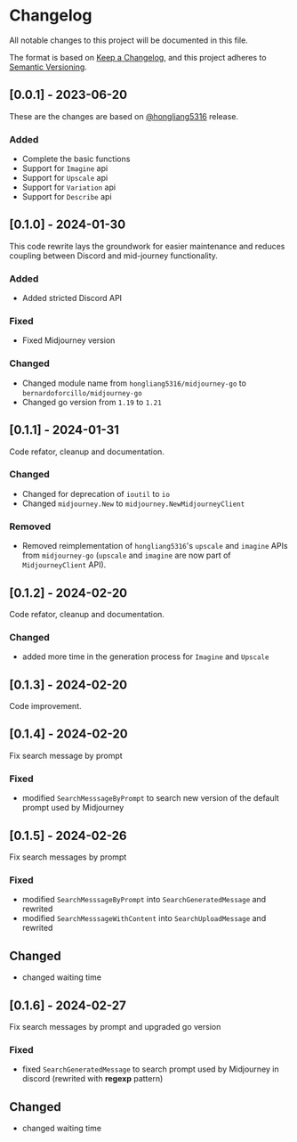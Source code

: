 # Changelog

All notable changes to this project will be documented in this file.

The format is based on [Keep a Changelog](https://keepachangelog.com/en/1.0.0/),
and this project adheres to [Semantic Versioning](https://semver.org/spec/v2.0.0.html).

## [0.0.1] - 2023-06-20

These are the changes are based on [@hongliang5316](https://github.com/hongliang5316/midjourney-go/) release.

### Added

- Complete the basic functions
- Support for `Imagine` api
- Support for `Upscale` api
- Support for `Variation` api
- Support for `Describe` api

## [0.1.0] - 2024-01-30

This code rewrite lays the groundwork for easier maintenance and reduces coupling between Discord and mid-journey functionality.

### Added

- Added stricted Discord API 

### Fixed

- Fixed Midjourney version

### Changed

- Changed module name from `hongliang5316/midjourney-go` to `bernardoforcillo/midjourney-go`
- Changed go version from `1.19` to `1.21`

## [0.1.1] - 2024-01-31

Code refator, cleanup and documentation.

### Changed

- Changed for deprecation of `ioutil` to `io`
- Changed `midjourney.New` to `midjourney.NewMidjourneyClient`

### Removed

- Removed reimplementation of `hongliang5316`'s `upscale` and `imagine` APIs from `midjourney-go` (`upscale` and `imagine` are now part of `MidjourneyClient` API).

## [0.1.2] - 2024-02-20

Code refator, cleanup and documentation.

### Changed

- added more time in the generation process for `Imagine` and `Upscale`

## [0.1.3] - 2024-02-20

Code improvement.

## [0.1.4] - 2024-02-20

Fix search message by prompt

### Fixed

- modified `SearchMesssageByPrompt` to search new version of the default prompt used by Midjourney

## [0.1.5] - 2024-02-26

Fix search messages by prompt

### Fixed

- modified `SearchMesssageByPrompt` into `SearchGeneratedMessage` and rewrited
- modified `SearchMesssageWithContent` into `SearchUploadMessage` and rewrited

## Changed

- changed waiting time

## [0.1.6] - 2024-02-27

Fix search messages by prompt and upgraded go version

### Fixed

- fixed `SearchGeneratedMessage` to search prompt used by Midjourney in discord (rewrited with **regexp** pattern)

## Changed

- changed waiting time
